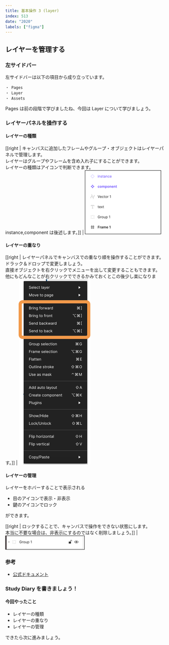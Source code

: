 ```yaml
---
title: 基本操作 3 (layer)
index: 513
date: "2020"
labels: ["figma"]
---
```


## レイヤーを管理する

### 左サイドバー

左サイドバーは以下の項目から成り立っています。

```
・ Pages
・ Layer
・ Assets
```

Pages は前の段階で学びましたね、今回は Layer について学びましょう。

### レイヤーパネルを操作する

#### レイヤーの種類

[[right | キャンバスに追加したフレームやグループ・オブジェクトはレイヤーパネルで管理します。<br/>レイヤーはグループやフレームを含め入れ子にすることができます。<br/>レイヤーの種類はアイコンで判断できます。<br/>instance,component は後述します。]]
| ![layer](./img/layer.png)

#### レイヤーの重なり

[[right | レイヤーパネルでキャンバスでの重なり順を操作することができます。<br/>ドラック＆ドロップで変更しましょう。<br/>直接オブジェクトを右クリックでメニューを出して変更することもできます。<br/>他にもどんなことが右クリックでできるかみておくとこの後少し楽になります。]]
| ![bring-send](./img/bring-send.png)

#### レイヤーの管理

レイヤーをホバーすることで表示される

- 目のアイコンで表示・非表示
- 鍵のアイコンでロック

ができます。

[[right | ロックすることで、キャンバスで操作をできない状態にします。<br/>本当に不要な場合は、非表示にするのではなく削除しましょう。]]
| ![hover](./img/hover.png)

### 参考

- [公式ドキュメント](https://help.figma.com/hc/en-us/articles/360039831974-View-layers-and-assets-in-the-Layers-Panel)

### Study Diary を書きましょう！

#### 今回やったこと

- レイヤーの種類
- レイヤーの重なり
- レイヤーの管理

できたら次に進みましょう。

